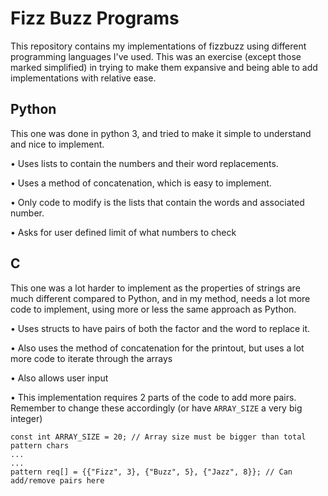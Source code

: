 # Fizz Buzz Programs

This repository contains my implementations of fizzbuzz using different programming languages I've used. This was an exercise (except those marked simplified) in trying to make them expansive and being able to add implementations with relative ease.

## Python

This one was done in python 3, and tried to make it simple to understand and nice to implement.

• Uses lists to contain the numbers and their word replacements.

• Uses a method of concatenation, which is easy to implement.

• Only code to modify is the lists that contain the words and associated number.

• Asks for user defined limit of what numbers to check

## C

This one was a lot harder to implement as the properties of strings are much different compared to Python, and in my method, needs a lot more code to implement, using more or less the same approach as Python.

• Uses structs to have pairs of both the factor and the word to replace it.

• Also uses the method of concatenation for the printout, but uses a lot more code to iterate through the arrays

• Also allows user input

• This implementation requires 2 parts of the code to add more pairs. Remember to change these accordingly (or have `ARRAY_SIZE` a very big integer)

    const int ARRAY_SIZE = 20; // Array size must be bigger than total pattern chars
    ...
    ...
    pattern req[] = {{"Fizz", 3}, {"Buzz", 5}, {"Jazz", 8}}; // Can add/remove pairs here
